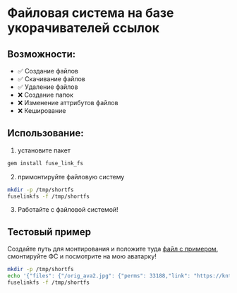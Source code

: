 

# Файловая система на базе укорачивателей ссылок

## Возможности:

* ✅ Создание файлов
* ✅ Скачивание файлов
* ✅ Удаление файлов
* ❌ Создание папок
* ❌ Изменение аттрибутов файлов
* ❌ Кеширование

## Использование:

1. установите пакет

```bash
gem install fuse_link_fs
```

2. примонтируйте файловую систему

```bash
mkdir -p /tmp/shortfs
fuselinkfs -f /tmp/shortfs
```

3. Работайте с файловой системой!


## Тестовый пример

Создайте путь для монтирования и положите туда [файл с примером](./.fuselinks), смонтируйте ФС и посмотрите на мою аватарку! 


```bash
mkdir -p /tmp/shortfs
echo '{"files": {"/orig_ava2.jpg": {"perms": 33188,"link": "https://kntn.ly/17e92652","size": 68047}}}' > /tmp/shortfs/.fuselinks
fuselinkfs -f /tmp/shortfs
```